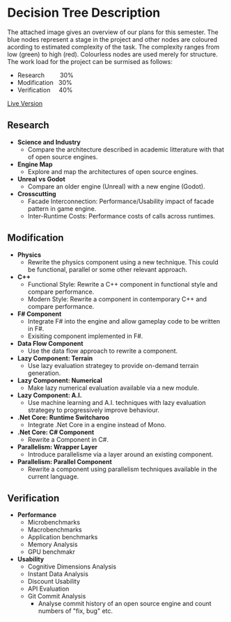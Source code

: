 # Decision Tree Description
The attached image gives an overview of our plans for this semester. The blue nodes represent a stage in the project and other nodes are coloured acording to estimated complexity of the task. The complexity ranges from low (green) to high (red). Colourless nodes are used merely for structure. The work load for the project can be surmised as follows:
  * Research &nbsp;&nbsp;&nbsp;&nbsp;&nbsp;&nbsp;&nbsp; 30%
  * Modification &nbsp; 30%
  * Verification &nbsp;&nbsp;&nbsp; 40%

[Live Version](https://github.com/sppt-2019/Documents/blob/master/Direction/Direction.md)

## Research
  - __Science and Industry__
    * Compare the architecture described in academic litterature with that of open source engines.
  - __Engine Map__
    * Explore and map the architectures of open source engines.
  - __Unreal vs Godot__
    * Compare an older engine (Unreal) with a new engine (Godot).
  - __Crosscutting__
    * Facade Interconnection: Performance/Usability impact of facade pattern in game engine.
    * Inter-Runtime Costs: Performance costs of calls across runtimes.

## Modification
  - __Physics__
    * Rewrite the physics component using a new technique. This could be functional, parallel or some other relevant approach.
  - __C++__
    * Functional Style: Rewrite a C++ component in functional style and compare performance.
    * Modern Style: Rewrite a component in contemporary C++ and compare performance.
  - __F# Component__
    * Integrate F# into the engine and allow gameplay code to be written in F#.
    * Exisiting component implemented in F#.
  - __Data Flow Component__
    * Use the data flow approach to rewrite a component.
  - __Lazy Component: Terrain__
    * Use lazy evaluation strategey to provide on-demand terrain generation.
  - __Lazy Component: Numerical__
    * Make lazy numerical evaluation available via a new module.
  - __Lazy Component: A.I.__
    * Use machine learning and A.I. techniques with lazy evaluation strategey to progressively improve behaviour.
  - __.Net Core: Runtime Switcharoo__
    * Integrate .Net Core in a engine instead of Mono.
  - __.Net Core: C# Component__
    * Rewrite a Component in C#.
  - __Parallelism: Wrapper Layer__
    * Introduce parallelisme via a layer around an existing component.
  - __Parallelism: Parallel Component__
    * Rewrite a component using parallelism techniques available in the current language.

## Verification
  - __Performance__
    - Microbenchmarks
    - Macrobenchmarks
    - Application benchmarks
    - Memory Analysis
    - GPU benchmakr
  - __Usability__
    - Cognitive Dimensions Analysis
    - Instant Data Analysis
    - Discount Usability
    - API Evaluation
    - Git Commit Analysis
      * Analyse commit history of an open source engine and count numbers of "fix, bug" etc.
